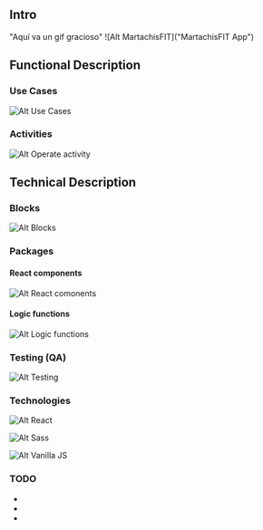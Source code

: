 ## Intro



"Aquí va un gif gracioso"
![Alt MartachisFIT]("MartachisFIT App")

## Functional Description



### Use Cases

![Alt Use Cases](./diagrams/ "Use Cases")

### Activities


![Alt Operate activity](./diagrams/ "Operate activity")

## Technical Description


### Blocks

![Alt Blocks](./diagrams/ "Blocks")

### Packages

#### React components

![Alt React comonents](./diagrams/ "React components")

#### Logic functions

![Alt Logic functions](./diagrams/ "Logic functions")

### Testing (QA)

![Alt Testing](./diagrams/ "Testing")

### Technologies

![Alt React](https://d585tldpucybw.cloudfront.net/sfimages/default-source/default-album/react_870x220_choose-the-right-javascript.jpg?sfvrsn=4c83e81f_1 "React")

![Alt Sass](https://images-na.ssl-images-amazon.com/images/I/41Z0TRq7k9L._AC_SY400_.jpg "Sass")

![Alt Vanilla JS](https://snipcart.com/media/203721/vanilla-js.png "Vanilla JS")

### TODO

-
-
-
